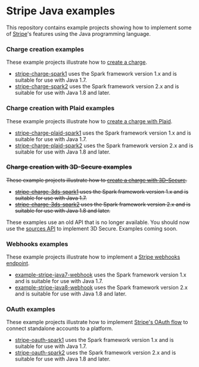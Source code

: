 # Stripe Java examples

This repository contains example projects showing how to implement some of [Stripe](https://stripe.com)'s features using the Java programming language.

### Charge creation examples

These example projects illustrate how to [create a charge](https://stripe.com/docs/tutorials/charges).

- [stripe-charge-spark1](./stripe-charge-spark1) uses the Spark framework version 1.x and is suitable for use with Java 1.7.
- [stripe-charge-spark2](./stripe-charge-spark2) uses the Spark framework version 2.x and is suitable for use with Java 1.8 and later.

### Charge creation with Plaid examples

These example projects illustrate how to [create a charge with Plaid](https://stripe.com/docs/guides/ach).

- [stripe-charge-plaid-spark1](./stripe-charge-plaid-spark1) uses the Spark framework version 1.x and is suitable for use with Java 1.7.
- [stripe-charge-plaid-spark2](./stripe-charge-plaid-spark2) uses the Spark framework version 2.x and is suitable for use with Java 1.8 and later.

### ~~Charge creation with 3D-Secure examples~~

~~These example projects illustrate how to [create a charge with 3D-Secure](https://stripe.com/docs/3d-secure).~~

- ~~[stripe-charge-3ds-spark1](./stripe-charge-3ds-spark1) uses the Spark framework version 1.x and is suitable for use with Java 1.7.~~
- ~~[stripe-charge-3ds-spark2](./stripe-charge-3ds-spark2) uses the Spark framework version 2.x and is suitable for use with Java 1.8 and later.~~

These examples use an old API that is no longer available. You should now use the [sources API](https://stripe.com/docs/sources/three-d-secure) to implement 3D Secure. Examples coming soon.

### Webhooks examples

These example projects illustrate how to implement a [Stripe webhooks endpoint](https://stripe.com/docs/webhooks).

- [example-stripe-java7-webhook](https://github.com/ob-stripe/example-stripe-java7-webhook) uses the Spark framework version 1.x and is suitable for use with Java 1.7.
- [example-stripe-java8-webhook](https://github.com/ob-stripe/example-stripe-java8-webhook) uses the Spark framework version 2.x and is suitable for use with Java 1.8 and later.

### OAuth examples

These example projects illustrate how to implement [Stripe's OAuth flow](https://stripe.com/docs/connect/standalone-accounts) to connect standalone accounts to a platform.

- [stripe-oauth-spark1](./stripe-oauth-spark1) uses the Spark framework version 1.x and is suitable for use with Java 1.7.
- [stripe-oauth-spark2](./stripe-oauth-spark2) uses the Spark framework version 2.x and is suitable for use with Java 1.8 and later.
